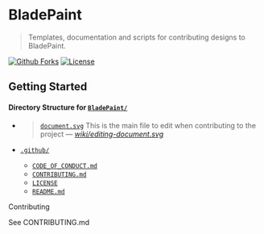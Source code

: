 BladePaint
================================================================================
>  Templates, documentation and scripts for contributing designs to BladePaint. 

[![Github Forks][forks-image]][forks-url]
[![License][license-image]][license-url]

Getting Started
--------------------------------------------------------------------------------


#### Directory Structure for [`BladePaint/`](https://github.com/BladePaint/BladePaint/)
* > [`document.svg`](https://github.com/BladePaint/BladePaint/blob/master/document.svg) This is the main file to edit when contributing to the project — <cite>[wiki/editing-document.svg](https://github.com/BladePaint/BladePaint/wiki/editing-document.svg)</cite>

* [`.github/`](https://github.com/BladePaint/BladePaint/.github/)
  * [`CODE_OF_CONDUCT.md`](https://github.com/BladePaint/BladePaint/blob/master/.github/CODE_OF_CONDUCT.md)
  * [`CONTRIBUTING.md`](https://github.com/BladePaint/BladePaint/blob/master/.github/CONTRIBUTING.md)
  * [`LICENSE`](https://github.com/BladePaint/BladePaint/blob/master/.github/LICENSE)
  * [`README.md`](https://github.com/BladePaint/BladePaint/blob/master/.github/README.md)


Contributing

See CONTRIBUTING.md


<!-- Markdown link & img dfn's -->
[license-image]:https://img.shields.io/github/license/BladePaint/BladePaint.svg?style=for-the-badge
[license-url]:https://github.com/BladePaint/BladePaint/blob/master/.github/LICENSE

[forks-image]:https://img.shields.io/github/forks/BladePaint/BladePaint.svg?style=for-the-badge&label=Fork
[forks-url]:https://bladepaint.github.com/BladePaint/BladePaint/

[wiki]: https://github.com/rownbc/constitution/wiki
[contributing]: https://github.com/BladePaint/BladePaint/.github/CONTRIBUTING.md
[wiki]: https://github.com/rownbc/constitution/wiki
